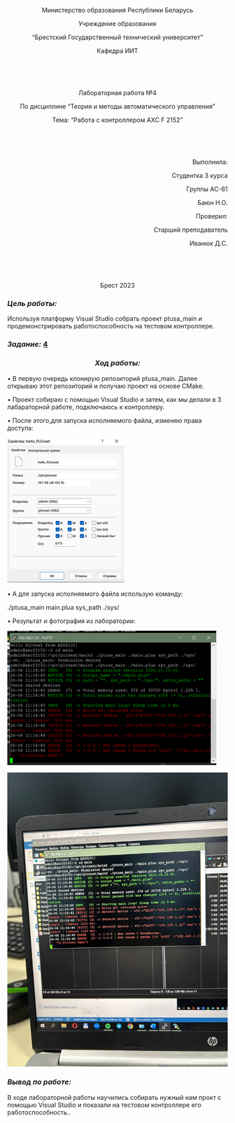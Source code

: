 <p align="center"> Министерство образования Республики Беларусь </p>
<p align="center">Учреждение образования </p>
<p align="center">  “Брестский Государственный технический университет” </p>
<p align="center"> Кафедра ИИТ</p>
<br><br><br>
<p align="center"> Лабораторная работа №4</p>
<p align="center"> По дисциплине “Теория и методы автоматического управления”</p>
<p align="center"> Тема: “Работа с контроллером AXC F 2152”</p>
<br><br><br>
<p align="right"> Выполнила:</p>
<p align="right"> Студентка 3 курса</p>
<p align="right"> Группы АС-61</p>
<p align="right"> Баюн Н.О.</p>
<p align="right"> Проверил:</p>
<p align="right">Старший преподаватель</p>
<p align="right">Иванюк Д.С.</p>
<br><br><br>
<p align="center">Брест 2023</p>

### <em> Цель работы: </em> 
Используя платформу Visual Studio собрать проект ptusa_main и продемонстрировать работоспособность на тестовом контроллере.</p> 

### <em> Задание: </em>  [4](../../../../tasks/task_04/readme.md)

### <p align="center"> <em> Ход работы: </em> 

<p>• В первую очередь клонирую репозиторий ptusa_main. Далее открываю этот репозиторий и получаю проект на основе CMake. </p>
<p>• Проект собираю с помощью Visual Studio и затем, как мы делали в 3 лабараторной работе, подключаюсь к контроллеру.</p>

<p>• После этого,для запуска исполняемого файла, изменяю права доступа:</p>

![](images/PLCnext.png)

<p> • А для запуска исполняемого файла использую команду:</p>



./ptusa_main  main.plua  sys_path  ./sys/ </p>



<p>• Результат и фотография из лаборатории: </p>

![](images/res.png)

![](images/laboratory.jpg)


### <em> Вывод по работе: </em>
В ходе лабораторной работы научились собирать нужный нам прокт с помощью Visual Studio и показали на тестовом контроллере его работоспособность..
